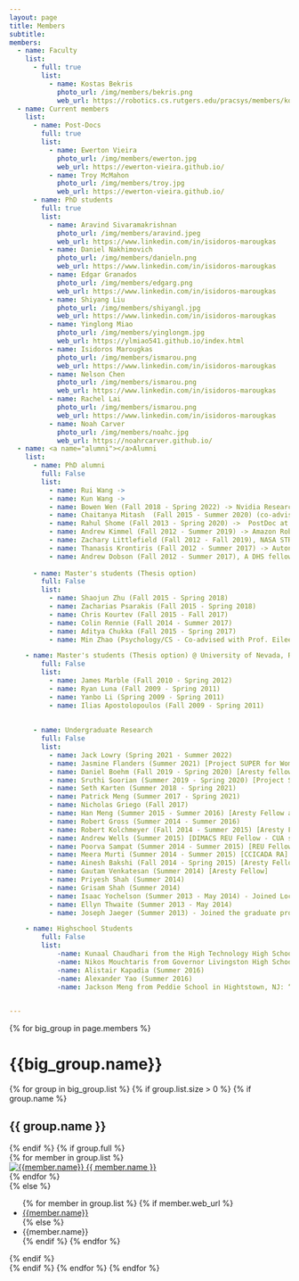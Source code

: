 ```yaml
---
layout: page
title: Members
subtitle:
members:
  - name: Faculty
    list:
      - full: true
        list:
          - name: Kostas Bekris
            photo_url: /img/members/bekris.png
            web_url: https://robotics.cs.rutgers.edu/pracsys/members/kostas-bekris/
  - name: Current members
    list:
      - name: Post-Docs
        full: true
        list:
          - name: Ewerton Vieira
            photo_url: /img/members/ewerton.jpg
            web_url: https://ewerton-vieira.github.io/
          - name: Troy McMahon
            photo_url: /img/members/troy.jpg
            web_url: https://ewerton-vieira.github.io/
      - name: PhD students
        full: true
        list:
          - name: Aravind Sivaramakrishnan 
            photo_url: /img/members/aravind.jpeg
            web_url: https://www.linkedin.com/in/isidoros-marougkas
          - name: Daniel Nakhimovich 
            photo_url: /img/members/danieln.png
            web_url: https://www.linkedin.com/in/isidoros-marougkas
          - name: Edgar Granados
            photo_url: /img/members/edgarg.png
            web_url: https://www.linkedin.com/in/isidoros-marougkas
          - name: Shiyang Liu
            photo_url: /img/members/shiyangl.jpg
            web_url: https://www.linkedin.com/in/isidoros-marougkas
          - name: Yinglong Miao
            photo_url: /img/members/yinglongm.jpg
            web_url: https://ylmiao541.github.io/index.html
          - name: Isidoros Marougkas
            photo_url: /img/members/ismarou.png
            web_url: https://www.linkedin.com/in/isidoros-marougkas
          - name: Nelson Chen
            photo_url: /img/members/ismarou.png
            web_url: https://www.linkedin.com/in/isidoros-marougkas
          - name: Rachel Lai
            photo_url: /img/members/ismarou.png
            web_url: https://www.linkedin.com/in/isidoros-marougkas
          - name: Noah Carver
            photo_url: /img/members/noahc.jpg
            web_url: https://noahrcarver.github.io/
  - name: <a name="alumni"></a>Alumni
    list:
      - name: PhD alumni
        full: False
        list:
          - name: Rui Wang -> 
          - name: Kun Wang -> 
          - name: Bowen Wen (Fall 2018 - Spring 2022) -> Nvidia Research, Seattle, WA.
          - name: Chaitanya Mitash  (Fall 2015 - Summer 2020) (co-advised with Abdeslam Boularias) -> Amazon Robotics, Boston, MA.
          - name: Rahul Shome (Fall 2013 - Spring 2020) ->  PostDoc at Rice University -> Faculty, Australian National University (ANU)
          - name: Andrew Kimmel (Fall 2012 - Summer 2019) -> Amazon Robotics, Boston, MA.
          - name: Zachary Littlefield (Fall 2012 - Fall 2019), NASA STR Fellow -> Uber Robotics, Pittsburgh, PA -> Aurora 
          - name: Thanasis Krontiris (Fall 2012 - Summer 2017) -> Autonomous driving start-up “Auto X” , Palo Alto, CA -> Google
          - name: Andrew Dobson (Fall 2012 - Summer 2017), A DHS fellow -> PostDoc at University of Michigan, Ann Arbor -> State of CA.
      
      - name: Master's students (Thesis option)
        full: False
        list:
          - name: Shaojun Zhu (Fall 2015 - Spring 2018)
          - name: Zacharias Psarakis (Fall 2015 - Spring 2018)
          - name: Chris Kourtev (Fall 2015 - Fall 2017)
          - name: Colin Rennie (Fall 2014 - Summer 2017)
          - name: Aditya Chukka (Fall 2015 - Spring 2017)
          - name: Min Zhao (Psychology/CS - Co-advised with Prof. Eileen Kowler) (Fall 2013 - Summer 2014)

	- name: Master's students (Thesis option) @ University of Nevada, Reno
        full: False
        list:
          - name: James Marble (Fall 2010 - Spring 2012)
          - name: Ryan Luna (Fall 2009 - Spring 2011)
          - name: Yanbo Li (Spring 2009 - Spring 2011)
          - name: Ilias Apostolopoulos (Fall 2009 - Spring 2011)
          
      
      - name: Undergraduate Research
        full: False
        list:
          - name: Jack Lowry (Spring 2021 - Summer 2022)
          - name: Jasmine Flanders (Summer 2021) [Project SUPER for Women in STEM]
          - name: Daniel Boehm (Fall 2019 - Spring 2020) [Aresty fellow]
          - name: Sruthi Soorian (Summer 2019 - Spring 2020) [Project SUPER for Women in STEM]
          - name: Seth Karten (Summer 2018 - Spring 2021)
          - name: Patrick Meng (Summer 2017 - Spring 2021)
          - name: Nicholas Griego (Fall 2017)
          - name: Han Meng (Summer 2015 - Summer 2016) [Aresty Fellow and CCICADA researcher]
          - name: Robert Gross (Summer 2014 - Summer 2016)
          - name: Robert Kolchmeyer (Fall 2014 - Summer 2015) [Aresty Fellow]
          - name: Andrew Wells (Summer 2015) [DIMACS REU Fellow - CUA student]
          - name: Poorva Sampat (Summer 2014 - Summer 2015) [REU Fellow, CCICADA RA]
          - name: Meera Murti (Summer 2014 - Summer 2015) [CCICADA RA]
          - name: Ainesh Bakshi (Fall 2014 - Spring 2015) [Aresty Fellow]
          - name: Gautam Venkatesan (Summer 2014) [Aresty Fellow]
          - name: Priyesh Shah (Summer 2014)
          - name: Grisam Shah (Summer 2014)
          - name: Isaac Yochelson (Summer 2013 - May 2014) - Joined Lockheed Martin
          - name: Ellyn Thwaite (Summer 2013 - May 2014)
          - name: Joseph Jaeger (Summer 2013) - Joined the graduate program of UCSD.

	- name: Highschool Students
        full: False
        list:
            -name: Kunaal Chaudhari from the High Technology High School in Lincroft, NJ: “Robotics Internships for K-12 students in Computer Science” (Summer & Fall 2017)
            -name: Nikos Mouchtaris from Governor Livingston High School, NJ: “Remote Control of a Manipulator via a Virtual Reality Interface” (Summer 2015 & Summer 2016)
            -name: Alistair Kapadia (Summer 2016)
            -name: Alexander Yao (Summer 2016)
            -name: Jackson Meng from Peddie School in Hightstown, NJ: “3D Printing of a Robotic Hand” (Summer 2014)

   
---
```


<div class="row">
  {% for big_group in page.members %}
    <h1> {{big_group.name}} </h1>
    {% for group in big_group.list %}
    {% if group.list.size > 0 %}
      {% if group.name %}
        <h2>{{ group.name }}</h2>
      {% endif %}
      {% if group.full %}
      <div class="row member-row">
        {% for member in group.list %}
          <div class="col-xl-3 col-lg-3 col-md-3 text-center col-sm-6 col-xs-6 member-col">
            <a target="_blank" href="{{ member.web_url }}">
              <img class="img-responsive" src="{{ member.photo_url }}" alt="{{member.name}}">
            </a>
            <a target="_blank" href="{{ member.web_url }}">
              {{ member.name }}
            </a>
          </div>
        {% endfor %}
      </div>
      {% else %}
        <ul>
          {% for member in group.list %}
            {% if member.web_url %}
              <li><a href="{{member.web_url}}"> {{member.name}} </a></li>
            {% else %}
              <li><a> {{member.name}} </a></li>
            {% endif %}
          {% endfor %}
        </ul>
      {% endif %}
    <br>
    {% endif %}
    {% endfor %}
  {% endfor %}
</div>


<!-- <h3 id="undergraduate-students">Undergraduate students</h3>
<ul>
</ul>
</div> -->

<!-- <h2 id="collaborators">Collaborators</h2> -->
<!-- <ul>
  <li><a href="https://www.cs.cmu.edu/~astein/">Aaron Steinfeld</a></li>
  <li><a href="https://www.cs.cmu.edu/~kkitani/">Kris Kitani</a></li>
  <li><a href="http://www.lauravherlant.com/">Laura Herlant</a></li>
</ul> -->
